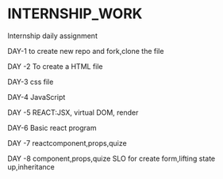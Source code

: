 # INTERNSHIP_WORK

Internship daily assignment


DAY-1
to create new repo and fork,clone the file 

DAY -2
To create a HTML file

DAY-3 
css file

DAY-4
JavaScript

DAY -5
REACT:JSX, virtual DOM, render

DAY-6
Basic react program

DAY -7
reactcomponent,props,quize

DAY  -8
component,props,quize
SLO for  create form,lifting state up,inheritance


